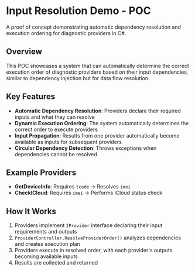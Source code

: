 # Input Resolution Demo - POC

A proof of concept demonstrating automatic dependency resolution and execution ordering for diagnostic providers in C#.

## Overview

This POC showcases a system that can automatically determine the correct execution order of diagnostic providers based on their input dependencies, similar to dependency injection but for data flow resolution.

## Key Features

- **Automatic Dependency Resolution**: Providers declare their required inputs and what they can resolve
- **Dynamic Execution Ordering**: The system automatically determines the correct order to execute providers
- **Input Propagation**: Results from one provider automatically become available as inputs for subsequent providers
- **Circular Dependency Detection**: Throws exceptions when dependencies cannot be resolved

## Example Providers

- **GetDeviceInfo**: Requires `tcode` → Resolves `imei`
- **CheckICloud**: Requires `imei` → Performs iCloud status check

## How It Works

1. Providers implement `IProvider` interface declaring their input requirements and outputs
2. `ProviderController.ResolveProviderOrder()` analyzes dependencies and creates execution plan
3. Providers execute in resolved order, with each provider's outputs becoming available inputs
4. Results are collected and returned
